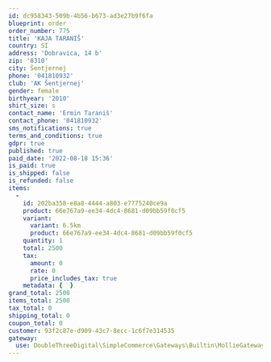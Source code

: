 ```yaml
---
id: dc958343-509b-4b56-b673-ad3e27b9f6fa
blueprint: order
order_number: 775
title: 'KAJA TARANIŠ'
country: SI
address: 'Dobravica, 14 b'
zip: '8310'
city: Šentjernej
phone: '041810932'
club: 'AK Šentjernej'
gender: female
birthyear: '2010'
shirt_size: s
contact_name: 'Ermin Taraniš'
contact_phone: '041810932'
sms_notifications: true
terms_and_conditions: true
gdpr: true
published: true
paid_date: '2022-08-18 15:36'
is_paid: true
is_shipped: false
is_refunded: false
items:
  -
    id: 202ba358-e8a8-4444-a803-e7775240ce9a
    product: 66e767a9-ee34-4dc4-8681-d09bb59f0cf5
    variant:
      variant: 6.5km
      product: 66e767a9-ee34-4dc4-8681-d09bb59f0cf5
    quantity: 1
    total: 2500
    tax:
      amount: 0
      rate: 0
      price_includes_tax: true
    metadata: {  }
grand_total: 2500
items_total: 2500
tax_total: 0
shipping_total: 0
coupon_total: 0
customer: 93f2c87e-d909-43c7-8ecc-1c6f7e314535
gateway:
  use: DoubleThreeDigital\SimpleCommerce\Gateways\Builtin\MollieGateway
---
```


